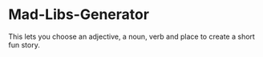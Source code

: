 # Mad-Libs-Generator
This lets you choose an adjective, a noun, verb and place to create a short fun story.
